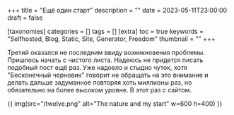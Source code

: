 +++
title = "Ещё один старт"
description = ""
date = 2023-05-11T23:00:00
draft = false

[taxonomies]
categories = []
tags = []
[extra]
toc = true
keywords = "Selfhosted, Blog, Static, Site, Generator, Freedom"
thumbnail = ""
+++


Третий оказался не последним ввиду возникновения проблемы. Пришлось начать с чистого листа. Надеюсь не придется писать подобный пост ещё раз. Уже надоело и стыдно чуток, хотя "Бесконечный черновик" говорит не обращать на это внимание и делать дальше задуманное повторяя хоть миллионы раз, но обязательно на более высоком уровне. В этот раз с сайтом.

{{ img(src="/twelve.png" alt="The nature and my start" w=600 h=400) }}
